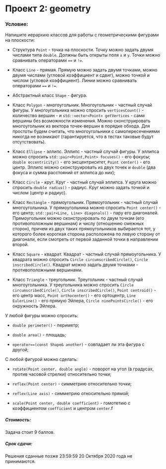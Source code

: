 # Проект 2: geometry

### Условие:
Напишите иерархию классов для работы с геометрическими фигурами на плоскости:
- Структура `Point` - точка на плоскости. Точку можно задать двумя числами типа
`double`. Должны быть открыты поля `x` и `y`. Точки можно сравнивать операторами
`==` и `!=`.

- Класс `Line` - прямая. Прямую можно задать двумя точками, можно двумя числами
(угловой коэффициент и сдвиг), можно точкой и числом (угловой коэффициент).
Линии можно сравнивать операторами `==` и `!=`.

- Абстрактный класс `Shape` - фигура.

- Класс `Polygon` - многоугольник. Многоугольник - частный случай фигуры. У
многоугольника можно спросить `verticesCount()` - количество вершин - и
`std::vector<Point> getVertices` - сами вершины без возможности изменения. Можно сконструировать многоугольник из
вектора точек-вершин в порядке обхода. Для простоты будем считать, что многоугольники с
самопересечениями никогда не возникают (гарантируется, что в тестах таковые
будут отсутствовать).

- Класс `Ellipse` - эллипс. Эллипс - частный случай фигуры. У эллипса можно спросить
`std::pair<Point,Point> focuses()` - его фокусы; `double eccentricity()` - его эксцентриситет, `Point center()` - его центр.
Эллипс можно сконструировать из двух точек и `double` (два фокуса и сумма расстояний от эллипса до них);

- Класс `Circle` - круг. Круг - частный случай эллипса. У круга можно спросить `double
radius()` - радиус. Круг можно задать точкой и числом (центр и радиус).

- Класс `Rectangle` - прямоугольник. Прямоугольник - частный случай
многоугольника. У прямоугольника можно спросить `Point center()` - его центр;
`std::pair<Line, Line> diagonals()` - пару его диагоналей. Прямоугольник можно
сконструировать по двум точкам (его противоположным вершинам) и числу
(отношению смежных сторон), причем из двух таких прямоугольников
выбирается тот, у которого более короткая сторона расположена по левую сторону
от диагонали, если смотреть от первой заданной точки в направлении второй.

- Класс `Square` - квадрат. Квадрат - частный случай прямоугольника. У квадрата
можно спросить `Circle circumscribedCircle()`, `Circle inscribedCircle()`. Квадрат можно
задать двумя точками - противоположными вершинами.

- Класс `Triangle` - треугольник. Треугольник - частный случай многоугольника. 
У треугольника можно спросить `Circle circumscribedCircle()`, `Circle inscribedCircle()`,
`Point centroid()` - его центр масс, `Point orthocenter()` - его ортоцентр, `Line EulerLine()` - 
его прямую Эйлера, `Circle ninePointsCircle()` - его окружность Эйлера.



У любой фигуры можно спросить:

- `double perimeter()` - периметр;
 
- `double area()` - площадь;

- `operator==(const Shape& another)` - совпадает ли эта фигура с другой;


С любой фигурой можно сделать:

- `rotate(Point center, double angle)` - поворот на угол (в градусах, против часовой
стрелки) относительно точки;

- `reflex(Point center)` - симметрию относительно точки;

- `reflex(Line axis)` - симметрию относительно прямой;

- `scale(Point center, double coefficient)` - гомотетию с коэффициентом `coefficient` и
центром `center`.f



##### Стоимость:
Задача стоит 9 баллов.

##### Срок сдачи:
Решения сданные позже 23:59:59 20 Октября 2020 года не принимаются.
